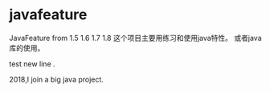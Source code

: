 javafeature
===========

JavaFeature from 1.5 1.6 1.7 1.8
这个项目主要用练习和使用java特性。
或者java库的使用。

test new line .
 

2018,I join a big java project. 
